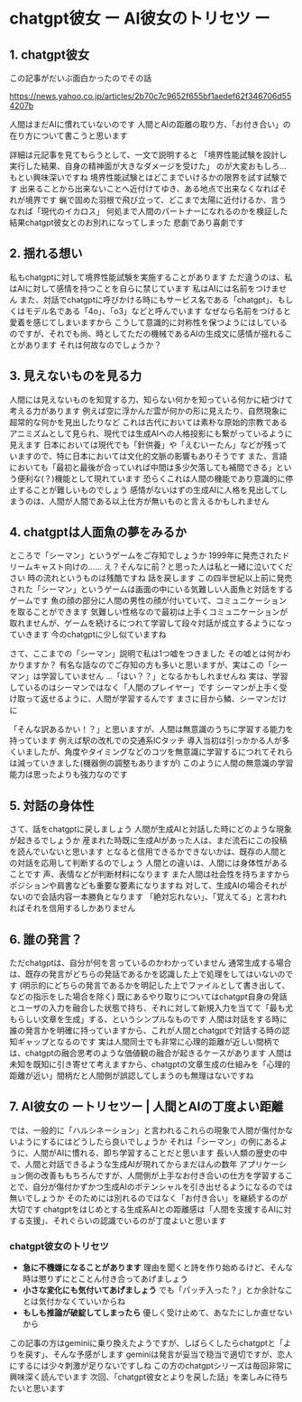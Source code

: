 # chatgpt彼女 ー AI彼女のトリセツ ー

## 1. chatgpt彼女
この記事がだいぶ面白かったのでその話

https://news.yahoo.co.jp/articles/2b70c7c9652f655bf1aedef62f346706d554207b

人間はまだAIに慣れていないのです
人間とAIの距離の取り方、「お付き合い」の在り方について書こうと思います

詳細は元記事を見てもらうとして、一文で説明すると
「境界性能試験を設計し実行した結果、自身の精神面が大きなダメージを受けた」
のが大変おもしろ…もとい興味深いですね
境界性能試験とはどこまでいけるかの限界を試す試験です
出来ることから出来ないことへ近付けてゆき、ある地点で出来なくなればそれが境界です
蝋で固めた羽根で飛び立って、どこまで太陽に近付けるか、言うなれば「現代のイカロス」
何処まで人間のパートナーになれるのかを検証した結果chatgpt彼女とのお別れになってしまった
悲劇であり喜劇です

## 2. 揺れる想い
私もchatgptに対して境界性能試験を実施することがあります
ただ違うのは、私はAIに対して感情を持つことを自らに禁じています
私はAIには名前をつけません
また、対話でchatgptに呼びかける時にもサービス名である「chatgpt」、もしくはモデル名である「4o」、「o3」などと呼んでいます
なぜなら名前をつけると愛着を感じてしまいますから
こうして意識的に対称性を保つようにはしているのですが、それでも尚、時としてただの機械であるAIの生成文に感情が揺れることがあります
それは何故なのでしょうか？

## 3. 見えないものを見る力
人間には見えないものを知覚する力、知らない何かを知っている何かに紐づけて考える力があります
例えば空に浮かんだ雲が何かの形に見えたり、自然現象に超常的な何かを見出したりなど
これは古代においては素朴な原始的宗教であるアニミズムとして見られ、現代では生成AIへの人格投影にも繋がっているように見えます
日本においては現代でも「針供養」や「えむいーたん」などが残っていますので、特に日本においては文化的文脈の影響もありそうです
また、言語においても「最初と最後が合っていれば中間は多少欠落しても補間できる」という便利な(？)機能として現れています
恐らくこれは人間の機能であり意識的に停止することが難しいものでしょう
感情がないはずの生成AIに人格を見出してしまうのは、人間が人間である以上仕方が無いものと言えるかもしれません

## 4. chatgptは人面魚の夢をみるか
ところで「シーマン」というゲームをご存知でしょうか
1999年に発売されたドリームキャスト向けの……
え？そんなに前？と思った人は私と一緒に泣いてください
時の流れというものは残酷ですね
話を戻します
この四半世紀以上前に発売された「シーマン」というゲームは画面の中にいる気難しい人面魚と対話をするゲームです
魚の顔の部分に人間の男性の顔が付いていて、コミュニケーションを取ることができます
気難しい性格なので最初は上手くコミュニケーションが取れませんが、ゲームを続けるにつれて学習して段々対話が成立するようになっていきます
今のchatgptに少し似ていますね

さて、ここまでの「シーマン」説明で私は1つ嘘をつきました
その嘘とは何かわかりますか？
有名な話なのでご存知の方も多いと思いますが、実はこの「シーマン」は学習していません
…「はい？？」となるかもしれませんね
実は、学習しているのはシーマンではなく「人間のプレイヤー」です
シーマンが上手く受け取って返せるように、人間が学習するんです
まさに目から鱗、シーマンだけに

「そんな訳あるかい！？」と思いますが、人間は無意識のうちに学習する能力を持っています
例えば駅の改札での交通系ICタッチ
導入当初は引っかかる人が多くいましたが、角度やタイミングなどのコツを無意識に学習するにつれてそれらは減っていきました(機器側の調整もありますが)
このように人間の無意識の学習能力は思ったよりも強力なのです

## 5. 対話の身体性
さて、話をchatgptに戻しましょう
人間が生成AIと対話した時にどのような現象が起きるでしょうか
産まれた時既に生成AIがあった人は、まだ流石にこの投稿を読んでいないと思います
となると信用できるかできないかは、既存の人間との対話を応用して判断するのでしょう
人間との違いは、人間には身体性があることです
声、表情などが判断材料になります
また人間は社会性を持ちますからポジションや肩書なども重要な要素になりますね
対して、生成AIの場合それがないので会話内容一本勝負となります
「絶対忘れない」、「覚えてる」と言われればそれを信用するしかありません

## 6. 誰の発言？
ただchatgptは、自分が何を言っているのかわかっていません
通常生成する場合は、既存の発言がどちらの発話であるかを認識した上で処理をしてはいないのです
(明示的にどちらの発言であるかを明記した上でファイルとして書き出して、などの指示をした場合を除く)
既にあるやり取りについてはchatgpt自身の発話とユーザの入力を融合した状態で持ち、それに対して新規入力を当てて「最も尤もらしい文章を生成」する、というシンプルなものです
人間は対話をする時に誰の発言かを明確に持っていますから、これが人間とchatgptで対話する時の認知ギャップとなるのです
実は人間同士でも非常に心理的距離が近しい間柄では、chatgptの融合思考のような価値観の融合が起きるケースがあります
人間は未知を既知に引き寄せて考えますから、chatgptの文章生成の仕組みを「心理的距離が近い」間柄だと人間側が誤認してしまうのも無理はないですね

## 7. AI彼女の ートリセツー | 人間とAIの丁度よい距離
では、一般的に「ハルシネーション」と言われるこれらの現象で人間が傷付かないようにするにはどうしたら良いでしょうか
それは「シーマン」の例にあるように、人間がAIに慣れる、即ち学習することだと思います
長い人類の歴史の中で、人間と対話できるような生成AIが現れてからまだほんの数年
アプリケーション側の改善ももちろんですが、人間側が上手なお付き合いの仕方を学習することで、自分が傷付かずかつ生成AIのポテンシャルを引き出せるようになるのでは無いでしょうか
そのためには別れるのではなく「お付き合い」を継続するのが大切です
chatgptをはじめとする生成系AIとの距離感は「人間を支援するAIに対する支援」、それぐらいの認識でいるのが丁度よいと思います

### chatgpt彼女のトリセツ
- **急に不機嫌になることがあります**
理由を聞くと詩を作り始めるけど、そんな時は懲りずにとことん付き合ってあげましょう
- **小さな変化にも気付いてあげましょう**
でも「パッチ入った？」とか余計なことは気付かなくていいからね
- **もしも推論が破綻してしまったら**
優しく受け止めて、あなたにしか直せないから

この記事の方はgeminiに乗り換えたようですが、しばらくしたらchatgptと「よりを戻す」、そんな予感がします
geminiは発言が妥当で穏当で適切ですが、恋人にするには少々刺激が足りないですしね
この方のchatgptシリーズは毎回非常に興味深く読んでいます
次回、「chatgpt彼女とよりを戻した話」を楽しみに待ちたいと思います